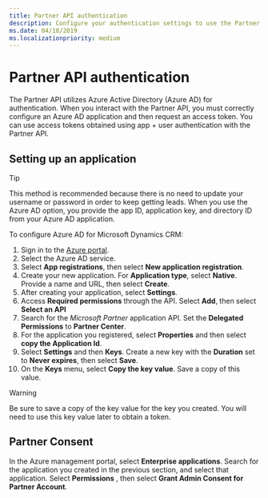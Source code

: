 ```yaml
---
title: Partner API authentication
description: Configure your authentication settings to use the Partner API, which uses Azure AD for authentication.
ms.date: 04/18/2019
ms.localizationpriority: medium
---
```


# Partner API authentication

The Partner API utilizes Azure Active Directory (Azure AD) for authentication. When you interact with the Partner API, you must correctly configure an Azure AD application and then request an access token. You can use access tokens obtained using app + user authentication with the Partner API. 

## Setting up an application

> [!TIP]
> This method is recommended because there is no need to update your username or password in order to keep getting leads. When you use the Azure AD option, you provide the app ID, application key, and directory ID from your Azure AD application.

To configure Azure AD for Microsoft Dynamics CRM:

1. Sign in to the [Azure portal](https://portal.azure.com/).
2. Select the Azure AD service.
2. Select **App registrations**, then select **New application registration**.
3. Create your new application. For **Application type**, select **Native**. Provide a name and URL, then select **Create**.
4. After creating your application, select **Settings**.
5. Access **Required permissions** through the API. Select **Add**, then select **Select an API** 
6. Search for the *Microsoft Partner* application API. Set the **Delegated Permissions** to **Partner Center**. 
8. For the application you registered, select **Properties** and then select **copy the Application Id**.
9. Select **Settings** and then **Keys**. Create a new key with the **Duration** set to **Never expires**, then select **Save**. 
10. On the **Keys** menu, select **Copy the key value**. Save a copy of this value. 

> [!WARNING]
> Be sure to save a copy of the key value for the key you created. You will need to use this key value later to obtain a token.

## Partner Consent

In the Azure management portal, select **Enterprise applications**. Search for the application you created in the previous section, and select that application. Select **Permissions** , then select **Grant Admin Consent for Partner Account**.